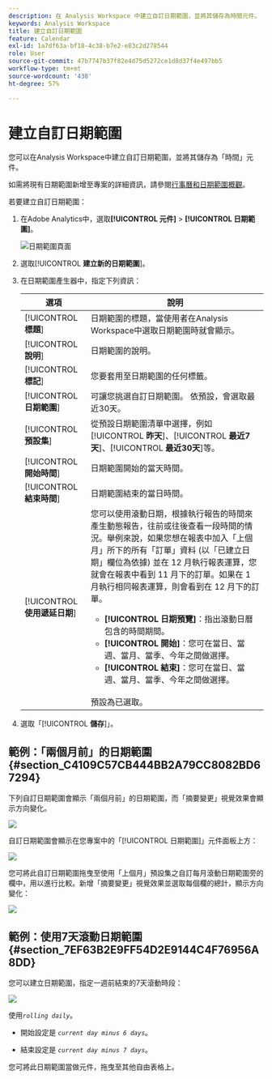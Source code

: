 ```yaml
---
description: 在 Analysis Workspace 中建立自訂日期範圍，並將其儲存為時間元件。
keywords: Analysis Workspace
title: 建立自訂日期範圍
feature: Calendar
exl-id: 1a7df63a-bf18-4c38-b7e2-e83c2d278544
role: User
source-git-commit: 47b7747b37f82e4d75d5272ce1d8d37f4e497bb5
workflow-type: tm+mt
source-wordcount: '438'
ht-degree: 57%

---
```


# 建立自訂日期範圍

您可以在Analysis Workspace中建立自訂日期範圍，並將其儲存為「時間」元件。

如需將現有日期範圍新增至專案的詳細資訊，請參閱[行事曆和日期範圍概觀](/help/components/date-ranges/calendar.md)。

若要建立自訂日期範圍：

1. 在Adobe Analytics中，選取&#x200B;**[!UICONTROL 元件]** > **[!UICONTROL 日期範圍]**。

   ![日期範圍頁面](assets/date-ranges.png)

1. 選取&#x200B;[!UICONTROL **建立新的日期範圍**]。

1. 在日期範圍產生器中，指定下列資訊：

   | 選項 | 說明 |
   |---------|----------|
   | [!UICONTROL **標題**] | 日期範圍的標題，當使用者在Analysis Workspace中選取日期範圍時就會顯示。 |
   | [!UICONTROL **說明**] | 日期範圍的說明。 |
   | [!UICONTROL **標記**] | 您要套用至日期範圍的任何標籤。 |
   | [!UICONTROL **日期範圍**] | 可讓您挑選自訂日期範圍。 依預設，會選取最近30天。 |
   | [!UICONTROL **預設集**] | 從預設日期範圍清單中選擇，例如&#x200B;[!UICONTROL **昨天**]、[!UICONTROL **最近7天**]、[!UICONTROL **最近30天**]&#x200B;等。 |
   | [!UICONTROL **開始時間**] | 日期範圍開始的當天時間。 |
   | [!UICONTROL **結束時間**] | 日期範圍結束的當日時間。 |
   | [!UICONTROL **使用遞延日期**] | 您可以使用滾動日期，根據執行報告的時間來產生動態報告，往前或往後查看一段時間的情況。舉例來說，如果您想在報表中加入「上個月」所下的所有「訂單」資料 (以「已建立日期」欄位為依據) 並在 12 月執行報表運算，您就會在報表中看到 11 月下的訂單。如果在 1 月執行相同報表運算，則會看到在 12 月下的訂單。<ul><li>**[!UICONTROL 日期預覽]**：指出滾動日曆包含的時間期間。</li><li>**[!UICONTROL 開始]**：您可在當日、當週、當月、當季、今年之間做選擇。</li><li>**[!UICONTROL 結束]**：您可在當日、當週、當月、當季、今年之間做選擇。</li></ul><br>預設為已選取。 |

1. 選取「[!UICONTROL **儲存**]」。

## 範例：「兩個月前」的日期範圍 {#section_C4109C57CB444BB2A79CC8082BD67294}

下列自訂日期範圍會顯示「兩個月前」的日期範圍，而「摘要變更」視覺效果會顯示方向變化。

![](assets/date-range-two-months-ago.png)

自訂日期範圍會顯示在您專案中的「[!UICONTROL 日期範圍]」元件面板上方：

![](assets/date-range-panel-two-months-ago.png)

您可將此自訂日期範圍拖曳至使用「上個月」預設集之自訂每月滾動日期範圍旁的欄中，用以進行比較。新增「摘要變更」視覺效果並選取每個欄的總計，顯示方向變化：

![](assets/date-range-two-months-table.png)

## 範例：使用7天滾動日期範圍 {#section_7EF63B2E9FF54D2E9144C4F76956A8DD}

您可以建立日期範圍，指定一週前結束的7天滾動時段：

![](assets/create_date_range.png)

使用&#x200B;*`rolling daily`*。

* 開始設定是 *`current day minus 6 days`*。

* 結束設定是 *`current day minus 7 days`*。

您可將此日期範圍當做元件，拖曳至其他自由表格上。
